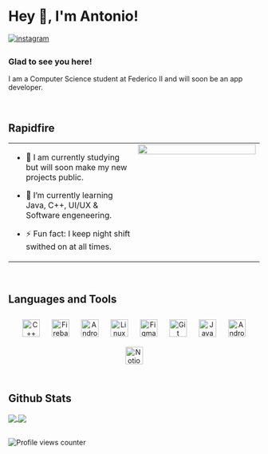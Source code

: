 # Hey 👋, I'm Antonio!  
  

<a href="https://instagram.com/iamantoniodinuzzo" target="_blank">
<img src=https://img.shields.io/badge/instagram-%23000000.svg?&style=for-the-badge&logo=instagram&logoColor=white alt=instagram style="margin-bottom: 5px;" />
</a>  
  



### Glad to see you here!  
I am a Computer Science student at Federico II and will soon be an app developer.

  
  

<br/>  


## Rapidfire  
<table><tr><td valign="top" width="50%">

- 🔭 I am currently studying but will soon make my new projects public.
  

- 🌱 I’m currently learning Java, C++, UI/UX & Software engeneering.
  

- ⚡ Fun fact: I keep night shift swithed on at all times.   


</td><td valign="top" width="50%">

<div align="center">
<img src="https://rishavanand.github.io/static/images/greetings.gif" align="center" style="width: 100%" />
</div>  


</td></tr></table>  

<br/>  


## Languages and Tools  
<div align="center">  
<img style="margin: 10px" src="https://upload.wikimedia.org/wikipedia/commons/thumb/1/18/ISO_C%2B%2B_Logo.svg/306px-ISO_C%2B%2B_Logo.svg.png" alt="C++" height="35" /> 
<img style="margin: 10px" src="https://cdn4.iconfinder.com/data/icons/google-i-o-2016/512/google_firebase-2-512.png" alt="Firebase" height="35" />  
<img style="margin: 10px" src="https://cdn-icons-png.flaticon.com/512/226/226770.png" alt="Android" height="35" />  
<img style="margin: 10px" src="https://upload.wikimedia.org/wikipedia/commons/thumb/3/35/Tux.svg/1200px-Tux.svg.png" alt="Linux" height="35" />  
<img style="margin: 10px" src="https://upload.wikimedia.org/wikipedia/commons/3/33/Figma-logo.svg" alt="Figma" height="35" />  
<img style="margin: 10px" src="https://upload.wikimedia.org/wikipedia/commons/thumb/a/ae/Github-desktop-logo-symbol.svg/1024px-Github-desktop-logo-symbol.svg.png" alt="Git" height="35" />  
<img style="margin: 10px" src="https://upload.wikimedia.org/wikipedia/it/thumb/2/2e/Java_Logo.svg/550px-Java_Logo.svg.png" alt="Java" height="35" />
<img style="margin: 10px" src="https://uxwing.com/wp-content/themes/uxwing/download/10-brands-and-social-media/android-studio.png" alt="Android Studio" height="35" />
<img style="margin: 10px" src="https://upload.wikimedia.org/wikipedia/commons/4/45/Notion_app_logo.png?20200221181224" alt="Notion" height="35" />  
</div>  

<br/>  


## Github Stats  
<a href="https://github.com/Indisparte/github-readme-stats">
  <img align="center" src="https://github-readme-stats.vercel.app/api?username=Indisparte&show_icons=true&theme=gruvbox" />
</a>
<a href="https://github.com/Indisparte">
  <img align="center" src="https://github-readme-stats.vercel.app/api/top-langs/?username=Indisparte&layout=compact&theme=gruvbox" />
</a>

<br/>  

  

<br/>  

![Profile views counter](https://komarev.com/ghpvc/?username=Indisparte&&style=flat-square)  
  

<br/>  


<br />



